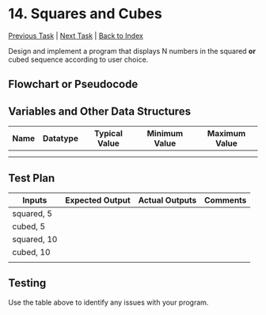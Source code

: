 # 14. Squares and Cubes

[Previous Task](13_times_tabler.md) | [Next Task](15_fibonacci.md) | [Back to Index](00_index.md)

Design and implement a program that displays N numbers in the squared **or** cubed sequence according to user choice.

## Flowchart or Pseudocode

## Variables and Other Data Structures

|Name|Datatype|Typical Value|Minimum Value|Maximum Value|
|-|-|-|-|-|
| | | | | |
| | | | | |

## Test Plan
|Inputs|Expected Output|Actual Outputs|Comments|
|-|-|-|-|
|squared, 5| | | |
|cubed, 5| | | |
|squared, 10| | | |
|cubed, 10| | | |
| | | | |

## Testing

Use the table above to identify any issues with your program.
